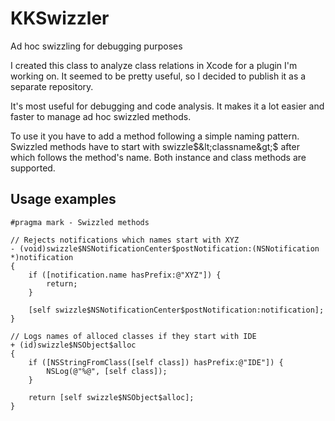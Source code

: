 KKSwizzler
==========

Ad hoc swizzling for debugging purposes

I created this class to analyze class relations in Xcode for a plugin I'm working on. It seemed to be pretty useful, so I decided to publish it as a separate repository.

It's most useful for debugging and code analysis. It makes it a lot easier and faster to manage ad hoc swizzled methods.

To use it you have to add a method following a simple naming pattern. Swizzled methods have to start with swizzle$&lt;classname&gt;$ after which follows the method's name. Both instance and class methods are supported.

Usage examples
--------------

    #pragma mark - Swizzled methods
    
    // Rejects notifications which names start with XYZ
    - (void)swizzle$NSNotificationCenter$postNotification:(NSNotification *)notification
    {
        if ([notification.name hasPrefix:@"XYZ"]) {
            return;
        }
    
        [self swizzle$NSNotificationCenter$postNotification:notification];
    }

    // Logs names of alloced classes if they start with IDE
    + (id)swizzle$NSObject$alloc
    {
        if ([NSStringFromClass([self class]) hasPrefix:@"IDE"]) {
            NSLog(@"%@", [self class]);
        }
    
        return [self swizzle$NSObject$alloc];
    }
